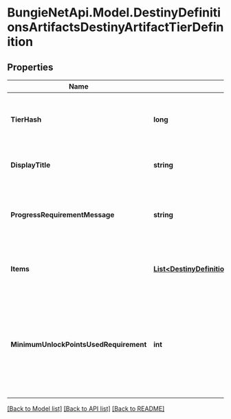 # BungieNetApi.Model.DestinyDefinitionsArtifactsDestinyArtifactTierDefinition
## Properties

Name | Type | Description | Notes
------------ | ------------- | ------------- | -------------
**TierHash** | **long** | An identifier, unique within the Artifact, for this specific tier. | [optional] 
**DisplayTitle** | **string** | The human readable title of this tier, if any. | [optional] 
**ProgressRequirementMessage** | **string** | A string representing the localized minimum requirement text for this Tier, if any. | [optional] 
**Items** | [**List&lt;DestinyDefinitionsArtifactsDestinyArtifactTierItemDefinition&gt;**](DestinyDefinitionsArtifactsDestinyArtifactTierItemDefinition.md) | The items that can be earned within this tier. | [optional] 
**MinimumUnlockPointsUsedRequirement** | **int** | The minimum number of \&quot;unlock points\&quot; that you must have used before you can unlock items from this tier. | [optional] 

[[Back to Model list]](../README.md#documentation-for-models) [[Back to API list]](../README.md#documentation-for-api-endpoints) [[Back to README]](../README.md)

